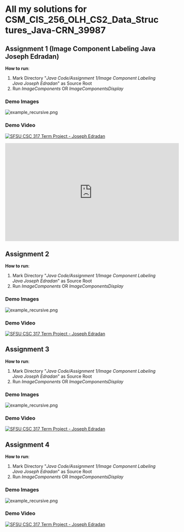 # All my solutions for CSM_CIS_256_OLH_CS2_Data_Structures_Java-CRN_39987

## Assignment 1 (Image Component Labeling Java Joseph Edradan)

__How to run__:

1. Mark Directory "_Java Code/Assignment 1/Image Component Labeling Java Joseph Edradan_" as Source Root
2. Run _ImageComponents_ OR _ImageComponentsDisplay_

### Demo Images
![example_recursive.png](https://raw.githubusercontent.com/josephedradan/code_analyzer/main/images/example_recursive.png)

### Demo Video
[![SFSU CSC 317 Term Project - Joseph Edradan](https://img.youtube.com/vi/JkxhhRkzA4g/0.jpg)](https://www.youtube.com/watch?v=JkxhhRkzA4g)
<iframe width="560" height="315" src="https://www.youtube.com/embed/JkxhhRkzA4g" frameborder="0" allowfullscreen></iframe>

## Assignment 2

__How to run__:

1. Mark Directory "_Java Code/Assignment 1/Image Component Labeling Java Joseph Edradan_" as Source Root
2. Run _ImageComponents_ OR _ImageComponentsDisplay_

### Demo Images
![example_recursive.png](https://raw.githubusercontent.com/josephedradan/code_analyzer/main/images/example_recursive.png)

### Demo Video
[![SFSU CSC 317 Term Project - Joseph Edradan](https://img.youtube.com/vi/IZR0ooamxOQ/0.jpg)](https://www.youtube.com/watch?v=IZR0ooamxOQ)

## Assignment 3

__How to run__:

1. Mark Directory "_Java Code/Assignment 1/Image Component Labeling Java Joseph Edradan_" as Source Root
2. Run _ImageComponents_ OR _ImageComponentsDisplay_

### Demo Images
![example_recursive.png](https://raw.githubusercontent.com/josephedradan/code_analyzer/main/images/example_recursive.png)

### Demo Video
[![SFSU CSC 317 Term Project - Joseph Edradan](https://img.youtube.com/vi/IZR0ooamxOQ/0.jpg)](https://www.youtube.com/watch?v=IZR0ooamxOQ)

## Assignment 4

__How to run__:

1. Mark Directory "_Java Code/Assignment 1/Image Component Labeling Java Joseph Edradan_" as Source Root
2. Run _ImageComponents_ OR _ImageComponentsDisplay_

### Demo Images
![example_recursive.png](https://raw.githubusercontent.com/josephedradan/code_analyzer/main/images/example_recursive.png)

### Demo Video
[![SFSU CSC 317 Term Project - Joseph Edradan](https://img.youtube.com/vi/IZR0ooamxOQ/0.jpg)](https://www.youtube.com/watch?v=IZR0ooamxOQ)
